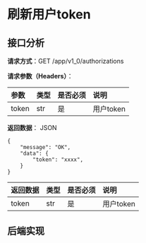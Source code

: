 # 刷新用户token

## 接口分析

**请求方式**：GET /app/v1\_0/authorizations

**请求参数（Headers）**：

| 参数 | 类型 | 是否必须 | 说明 |
| :--- | :--- | :--- | :--- |
| token | str | 是 | 用户token |

**返回数据**： JSON

```
{
    "message": "OK",
    "data": {
        "token": "xxxx",
    }
}
```

| 返回数据 | 类型 | 是否必须 | 说明 |
| :--- | :--- | :--- | :--- |
| token | str | 是 | 用户token |

## 后端实现




